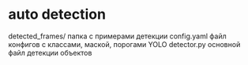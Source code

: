 # auto detection

detected_frames/ папка с примерами детекции
config.yaml файл конфигов с классами, маской, порогами YOLO
detector.py основной файл детекции объектов
